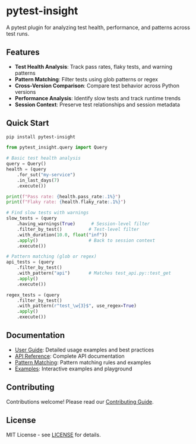 # pytest-insight

A pytest plugin for analyzing test health, performance, and patterns across test runs.

## Features

- **Test Health Analysis**: Track pass rates, flaky tests, and warning patterns
- **Pattern Matching**: Filter tests using glob patterns or regex
- **Cross-Version Comparison**: Compare test behavior across Python versions
- **Performance Analysis**: Identify slow tests and track runtime trends
- **Session Context**: Preserve test relationships and session metadata

## Quick Start

```bash
pip install pytest-insight
```

```python
from pytest_insight.query import Query

# Basic test health analysis
query = Query()
health = (query
    .for_sut("my-service")
    .in_last_days(7)
    .execute())

print(f"Pass rate: {health.pass_rate:.1%}")
print(f"Flaky rate: {health.flaky_rate:.1%}")

# Find slow tests with warnings
slow_tests = (query
    .having_warnings(True)      # Session-level filter
    .filter_by_test()          # Test-level filter
    .with_duration(10.0, float("inf"))
    .apply()                   # Back to session context
    .execute())

# Pattern matching (glob or regex)
api_tests = (query
    .filter_by_test()
    .with_pattern("api")       # Matches test_api.py::test_get
    .apply()
    .execute())

regex_tests = (query
    .filter_by_test()
    .with_pattern(r"test_\w{3}$", use_regex=True)
    .apply()
    .execute())
```

## Documentation

- [User Guide](docs/user_guide.md): Detailed usage examples and best practices
- [API Reference](docs/api.md): Complete API documentation
- [Pattern Matching](docs/patterns.md): Pattern matching rules and examples
- [Examples](pytest_insight/playground.py): Interactive examples and playground

## Contributing

Contributions welcome! Please read our [Contributing Guide](CONTRIBUTING.md).

## License

MIT License - see [LICENSE](LICENSE) for details.
